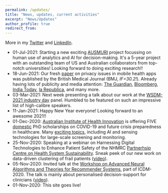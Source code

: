 ```yaml
---
permalink: /updates/
title: "News, updates, current activities"
excerpt: "News/Updates"
author_profile: true
redirect_from: 
---
```


More in my <a href="https://twitter.com/slavaxx" target=_blank>Twitter</a> and <a href="https://www.linkedin.com/in/shlomoberkovsky/" target=_blank>LinkedIn</a>.


<ul>
  <li> 01-Jul-2021: Starting a new exciting <a href="https://catch-muri.org/" target=_blank>AUSMURI</a> project focussing on human use of analytics and AI for decision-making. It's a 5-year project with an outstanding team of US and Australian collaborators from top-notch universities! Looking forward to doing exciting research!! </li>
  <li> 18-Jun-2021: Our fresh <a href="https://shlomo-berkovsky.github.io/files/pdf/BMJ21.pdf" target=_blank>paper</a> on privacy issues in mobile health apps was published by the British Medical Journal (BMJ, <i>IF=30.2!</i>). Already having lots of publicity and media attention: <a href="https://www.theguardian.com/technology/2021/jun/17/nine-out-of-10-health-apps-harvest-user-data-global-study-shows" target=_blank>The Guardian</a>, <a href="https://www.bloomberg.com/news/articles/2021-06-16/mobile-health-apps-plagued-by-privacy-issues-study-finds" target=_blank>Bloomberg</a>, <a href="https://www.indiatoday.in/technology/news/story/health-and-fitness-tracking-app-spying-on-you-study-finds-your-fear-and-concern-is-not-unwarranted-1816105-2021-06-17" target=_blank>India Today</a>, <a href="https://www.repubblica.it/tecnologia/2021/06/17/news/app_per_la_salute_ad_alto_rischio_privacy-306339158/" target=_blank>la Republica</a>, and many more.</li>
  <li> 03-Mar-2021: Next week presenting a talk about our work at the <a href="https://www.wsdm-conference.org/2021/industry-day.php" target=_blank>WSDM-2021 industry day</a> panel. Humbled to be featured on such an impressive list of high-calibre speakers.</li>
  <li> 11-Jan-2021: Happy New Year everyone! Looking forward to an awesome 2021!!</li>
  <li> 01-Dec-2020: <a href="http://aihi.mq.edu.au" target=_blank>Australian Institute of Health Innovation</a> is offering FIVE <u>domestic</u> PhD scholarships on COVID-19 and future crisis preparedness in healthcare. Many <a href="https://www.mq.edu.au/research/phd-and-research-degrees/scholarships/scholarship-search/data/covid-19-and-future-crisis-preparedness-in-healthcare" target=_blank>exciting topics</a>, including AI and sensing technologies for large-scale screening and monitoring.</li>
  <li> 25-Nov-2020: Speaking at a webinar on Harnessing Digital Technologies to Enhance Patient Safety of the NHMRC <a href="https://www.healthsystemsustainability.com.au/" target=_blank>Partnerhsip Centre on Health System Sustainability</a>. Sneak peek of our new work on data-driven clustering of frail patients (<a href="https://www.youtube.com/watch?v=ItHU0EdTvJI" target=_blank>video</a>).</li>
  <li> 05-Nov-2020: Invited talk at the <a href="https://datasj.github.io/" target=_blank>Workshop on Advanced Neural Algorithms and Theories for Recommender Systems</a>, part of ICDM-2020. The talk is mainly about personalised decision-support for clinicians (<a href="https://youtu.be/UIjFACZrqg4" target=_blank>video</a>).</li>
  <li> 01-Nov-2020: This site goes live!</li>
</ul>
